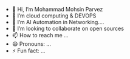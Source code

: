 - 👋 Hi, I’m Mohammad Mohsin Parvez
- 👀 I’m cloud computing & DEVOPS
- 🌱 I’m AI Automation in Networking....
- 💞️ I’m looking to collaborate on open sources
- 📫 How to reach me ...
- 😄 Pronouns: ...
- ⚡ Fun fact: ...

<!---
mohsinparvezz/mohsinparvezz is a ✨ special ✨ repository because its `README.md` (this file) appears on your GitHub profile.
You can click the Preview link to take a look at your changes.
--->

